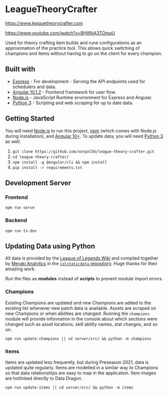 # LeagueTheoryCrafter

https://www.leaguetheorycrafter.com

https://www.youtube.com/watch?v=BHWbA3TOmaU

Used for theory crafting item builds and rune configurations as an approximation of the practice tool. This allows quick switching of champions and items without having to go on the client for every champion.

## Built with 
* [Express](https://expressjs.com/) - For development - Serving the API endpoints used for schedulers and data.
* [Angular 10.1.2](https://angular.io/) - Frontend framework for user flow.
* [Node.js](https://nodejs.org/en/) - JavaScript Runtime environment for Express and Angular.
* [Python 3](https://docs.python.org/3/) - Scripting and web scraping for up to date data.

## Getting Started
You will need [Node.js](https://nodejs.org/en/) to run this project, [npm](https://www.npmjs.com/) (which comes with Node.js during installation), and [Angular 10+](https://angular.io/). To update data, you will need [Python 3](https://docs.python.org/3/) as well.
1. `git clone https://github.com/vorpal56/league-theory-crafter.git`
2. `cd league-theory-crafter/`
3. `npm install -g @angular/cli && npm install`
4. `pip install -r requirements.txt`

## Development Server
### Frontend
```
npm run serve
```
### Backend
```
npm run ts-dev
```
## Updating Data using Python
All data is provided by the [League of Legends Wiki](https://leagueoflegends.fandom.com/wiki/League_of_Legends_Wiki) and compiled together by [Meraki Analytics](https://github.com/meraki-analytics) in the [`lolstaticdata` repository](https://github.com/meraki-analytics/lolstaticdata). Huge thanks for their amazing work. 

Run the files as **modules** instead of **scripts** to prevent module import errors. 
### Champions
Existing Champions are updated and new Champions are added to the existing list whenever new patch data is available. Assets are scraped on new Champions or when abilities are changed. Running the `champions` module will provide information in the console about which sections were changed such as asset locations, skill ability names, stat changes, and so on.
```
npm run update-champions || cd server/src/ && python -m champions
```
### Items
Items are updated less frequently, but during Preseason 2021, data is updated quite regularly. Items are modelled in a similar way to Champions so that data relationships are easy to map in the application. Item images are hotlinked directly to Data Dragon.
```
npm run update-items || cd server/src/ && python -m items
```
